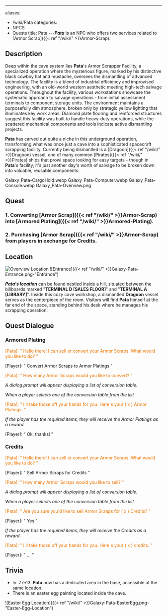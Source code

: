 ---
aliases:
- /wiki/Pata
categories:
- NPCS
- Quests
title: Pata
---**_Pata_** is an NPC who offers two services related to [Armor Scrap]({{< ref "/wiki/" >}}Armor-Scrap).

## Description

Deep within the cave system lies **Pata**'s Armor Scrapper Facility, a specialized operation where the mysterious figure, marked by his distinctive black cowboy hat and mustache, oversees the dismantling of advanced technology. The facility is a blend of industrial efficiency and improvised engineering, with an old-world western aesthetic meeting high-tech salvage operations. Throughout the facility, various workstations showcase the systematic approach to salvage operations - from initial assessment terminals to component storage units. The environment maintains a purposefully dim atmosphere, broken only by strategic yellow lighting that illuminates key work areas. Diamond plate flooring and reinforced structures suggest this facility was built to handle heavy-duty operations, while the scattered mechanical components and tools indicate active dismantling projects.

**Pata** has carved out quite a niche in this underground operation, transforming what was once just a cave into a sophisticated spacecraft scrapping facility. Currently being dismantled is a [Dragoon]({{< ref "/wiki/" >}}Dragoon) vessel, one of many common [Pirates]({{< ref "/wiki/" >}}Pirates) ships that prowl space looking for easy targets - though in **Pata**'s facility, it's just another day's worth of salvage to be broken down into valuable, reusable components.

Galaxy_Pata-CargoHold.webp Galaxy_Pata-Computer.webp Galaxy_Pata-Console.webp Galaxy_Pata-Overview.png

## Quest

### 1. Converting [Armor Scrap]({{< ref "/wiki/" >}}Armor-Scrap) into [Armored Plating]({{< ref "/wiki/" >}}Armored-Plating). 

### 2. Purchasing [Armor Scrap]({{< ref "/wiki/" >}}Armor-Scrap) from players in exchange for Credits. 

## Location

![Overview
Location](Galaxy_Pata-OverviewLocation.png "Overview Location") ![Entrance]({{< ref "/wiki/" >}}Galaxy-Pata-Entrance.png-"Entrance")

**_Pata's location_** can be found nestled inside a hill, situated between the billboards marked "**TERMINAL D [SALES FLOOR]**" and "**TERMINAL A [LIBRARY]**". Inside this cozy cave workshop, a dismantled **Dragoon** vessel serves as the centerpiece of the room. Visitors will find **Pata** himself at the far end of the space, standing behind his desk where he manages his scrapping operation.

## Quest Dialogue 

### Armored Plating 

<span style="color:#ee7600">[Pata]: " Hello there! I can sell or convert your Armor Scraps. What would you like to do? "</span>

[Player]: " Convert Armor Scraps to Armor Platings "

<span style="color:#ee7600">[Pata]: " How many Armor Scraps would you like to convert? "</span>

_A dialog prompt will appear displaying a list of conversion table._

_When a player selects one of the conversion table from the list_

<span style="color:#ee7600">[Pata]: " I'll take those off your hands for you. Here's your ( x ) Armor Platings. "</span>

_If the player has the required items, they will receive the Armor Platings as a reward._

[Player]: " Ok, thanks! "

### Credits

<span style="color:#ee7600">[Pata]: " Hello there! I can sell or convert your Armor Scraps. What would you like to do? "</span>

[Player]: " Sell Armor Scraps for Credits "

<span style="color:#ee7600">[Pata]: " How many Armor Scraps would you like to sell? "</span>

_A dialog prompt will appear displaying a list of conversion table._

_When a player selects one of the conversion table from the list_

<span style="color:#ee7600">[Pata]: " Are you sure you'd like to sell Armor Scraps for ( x ) Credits? "</span>

[Player]: " Yes "

_If the player has the required items, they will receive the Credits as a reward._

<span style="color:#ee7600">[Pata]: " I'll take those off your hands for you. Here's your ( x ) credits. "</span>

[Player]: " ... "

## Trivia

- In .77e13. **Pata** now has a dedicated area in the base, accessible at the same location.
- There is an easter egg painting located inside the cave.

![Easter Egg Location]({{< ref "/wiki/" >}}Galaxy-Pata-EasterEgg.png-"Easter-Egg-Location")